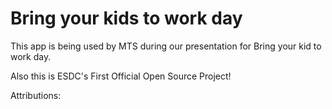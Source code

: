 # Bring your kids to work day

This app is being used by MTS during our presentation for Bring your kid to work day.


Also this is ESDC's First Official Open Source Project!

Attributions:

